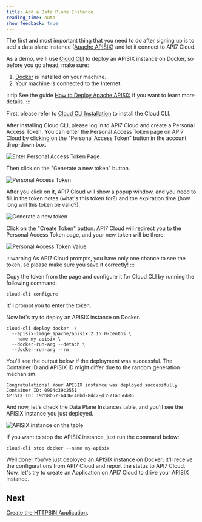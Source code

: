 ```yaml
---
title: Add a Data Plane Instance
reading_time: auto
show_feedback: true
---
```


The first and most important thing that you need to do after signing up is to add a data plane instance ([Apache APISIX](https://apisix.apache.org/)) and let it connect to API7 Cloud.

As a demo, we'll use [Cloud CLI](https://github.com/api7/cloud-cli) to deploy an APISIX instance on Docker, so before you go ahead, make sure:

1. [Docker](https://www.docker.com/) is installed on your machine.
2. Your machine is connected to the Internet.

:::tip
See the guide [How to Deploy Apache APISIX](../guides/product/how-to-deploy-apache-apisix.md) if you want to learn more details.
:::

First, please refer to [Cloud CLI Installation](https://github.com/api7/cloud-cli/blob/main/docs/installation.md) to install the Cloud CLI.

After installing Cloud CLI, please log in to API7 Cloud and create a Personal Access Token. You can enter the Personal Access Token page on API7 Cloud by clicking on the "Personal Access Token" button in the account drop-down box.

![Enter Personal Access Token Page](https://static.apiseven.com/2022/12/30/enter-personal-access-token-page.png)

Then click on the "Generate a new token" button.

![Personal Access Token](https://static.apiseven.com/2022/12/30/personal-access-token-page.png)

After you click on it, API7 Cloud will show a popup window, and you need to fill in the token notes (what's this token for?) and the expiration time (how long will this token be valid?).

![Generate a new token](https://static.apiseven.com/2022/12/30/generate-personal-access-token.png)

Click on the "Create Token" button. API7 Cloud will redirect you to the Personal Access Token page, and your new token will be there.

![Personal Access Token Value](https://static.apiseven.com/2022/12/30/personal-access-token-value.png)

:::warning
As API7 Cloud prompts, you have only one chance to see the token, so please make sure you save it correctly!
:::

Copy the token from the page and configure it for Cloud CLI by running the following command:

```shell
cloud-cli configure
```

It'll prompt you to enter the token.

Now let's try to deploy an APISIX instance on Docker.

```shell
cloud-cli deploy docker  \
  --apisix-image apache/apisix:2.15.0-centos \
  --name my-apisix \
  --docker-run-arg --detach \
  --docker-run-arg --rm
```

You'll see the output below if the deployment was successful.
The Container ID and APISIX ID might differ due to the random generation mechanism.

```shell  
Congratulations! Your APISIX instance was deployed successfully
Container ID: 0904c39c2551
APISIX ID: 19cb8b57-6436-40bd-8dc2-d3571a356b86
```

And now, let's check the Data Plane Instances table, and you'll see the APISIX instance you just deployed.

![APISIX instance on the table](https://static.apiseven.com/2022/12/30/see-apisix-instance-on-table.png)

If you want to stop the APISIX instance, just run the command below:

```shell
cloud-cli stop docker --name my-apisix
```

Well done! You've just deployed an APISIX instance on Docker; it'll receive the configurations from API7 Cloud and report the status to API7 Cloud. Now, let's try to create an Application on API7 Cloud to drive your APISIX instance.

Next
----

[Create the HTTPBIN Application](./create-httpbin-app.md).
